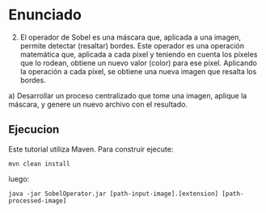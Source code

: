 
# Enunciado

2) El operador de Sobel es una máscara que, aplicada a una imagen, permite detectar
(resaltar) bordes. Este operador es una operación matemática que, aplicada a cada
pixel y teniendo en cuenta los píxeles que lo rodean, obtiene un nuevo valor (color)
para ese pixel. Aplicando la operación a cada píxel, se obtiene una nueva imagen que
resalta los bordes.

a) Desarrollar un proceso centralizado que tome una imagen, aplique la máscara, y
genere un nuevo archivo con el resultado.

## Ejecucion

Este tutorial utiliza Maven. Para construir ejecute:

```
mvn clean install
```
luego:
```
java -jar SobelOperator.jar [path-input-image].[extension] [path-processed-image]
```
